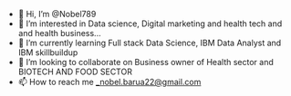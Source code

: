 - 👋 Hi, I’m @Nobel789
- 👀 I’m interested in Data science, Digital marketing and health tech and and health business...
- 🌱 I’m currently learning Full stack Data Science, IBM Data Analyst and IBM skillbuildup
- 💞️ I’m looking to collaborate on Business owner of Health sector and BIOTECH AND FOOD SECTOR
- 📫 How to reach me _nobel.barua22@gmail.com

<!---
Nobel789/Nobel789 is a ✨ special ✨ repository because its `README.md` (this file) appears on your GitHub profile.
You can click the Preview link to take a look at your changes.
--->
